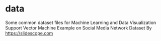 # data
Some common dataset files for Machine Learning and Data Visualization 
Support Vector Machine Example on Social Media Network Dataset
By https://slidescope.com 
